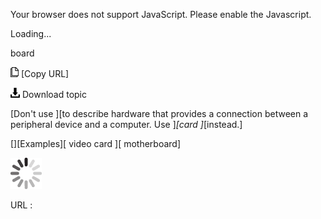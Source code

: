 Your browser does not support JavaScript. Please enable the Javascript.

Loading...

board

![Copy URL](board_files/Copy.png) [Copy URL]

![Download](board_files/Download.png)
Download topic

[Don't use ][to describe hardware that provides a connection between a peripheral device and a computer. Use ]*[card ]*[instead.]

[][Examples][
video card ][
motherboard]

![In progress](board_files/activity-large.gif)

URL :


